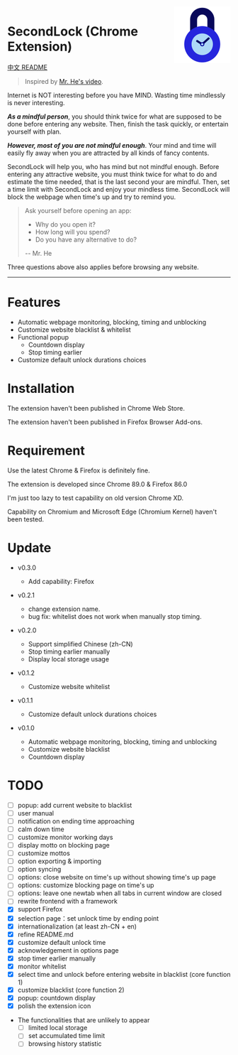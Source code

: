 <img src="./src/images/logo.svg" alt="Logo of the project" align="right" width="128px">

# SecondLock (Chrome Extension)

[中文 README](README.zh_CN.md)

> Inspired by [Mr. He's video][mr_he_video].

Internet is NOT interesting before you have MIND. Wasting time mindlessly is never interesting.

**_As a mindful person_**, you should think twice for what are supposed to be done before entering any website. Then, finish the task quickly, or entertain yourself with plan.

**_However, most of you are not mindful enough_**. Your mind and time will easily fly away when you are attracted by all kinds of fancy contents.

SecondLock will help you, who has mind but not mindful enough. Before entering any attractive website, you must think twice for what to do and estimate the time needed, that is the last second your are mindful. Then, set a time limit with SecondLock and enjoy your mindless time. SecondLock will block the webpage when time's up and try to remind you.

> Ask yourself before opening an app:
>
> - Why do you open it?
> - How long will you spend?
> - Do you have any alternative to do?
>
> -- Mr. He

Three questions above also applies before browsing any website.

---

# Features

- Automatic webpage monitoring, blocking, timing and unblocking
- Customize website blacklist & whitelist
- Functional popup
  - Countdown display
  - Stop timing earlier
- Customize default unlock durations choices

# Installation

The extension haven't been published in Chrome Web Store.

The extension haven't been published in Firefox Browser Add-ons.

# Requirement

Use the latest Chrome & Firefox is definitely fine.

The extension is developed since Chrome 89.0 & Firefox 86.0

I'm just too lazy to test capability on old version Chrome XD.

Capability on Chromium and Microsoft Edge (Chromium Kernel) haven't been tested.

# Update

- v0.3.0
  - Add capability: Firefox

- v0.2.1

  - change extension name.
  - bug fix: whitelist does not work when manually stop timing.

- v0.2.0

  - Support simplified Chinese (zh-CN)
  - Stop timing earlier manually
  - Display local storage usage

- v0.1.2

  - Customize website whitelist

- v0.1.1

  - Customize default unlock durations choices

- v0.1.0
  - Automatic webpage monitoring, blocking, timing and unblocking
  - Customize website blacklist
  - Countdown display

# TODO

- [ ] popup: add current website to blacklist
- [ ] user manual
- [ ] notification on ending time approaching
- [ ] calm down time
- [ ] customize monitor working days
- [ ] display motto on blocking page
- [ ] customize mottos
- [ ] option exporting & importing
- [ ] option syncing
- [ ] options: close website on time's up without showing time's up page
- [ ] options: customize blocking page on time's up
- [ ] options: leave one newtab when all tabs in current window are closed
- [ ] rewrite frontend with a framework
- [x] support Firefox
- [x] selection page：set unlock time by ending point
- [x] internationalization (at least zh-CN + en)
- [x] refine README.md
- [x] customize default unlock time
- [x] acknowledgement in options page
- [x] stop timer earlier manually
- [x] monitor whitelist
- [x] select time and unlock before entering website in blacklist (core function 1)
- [x] customize blacklist (core function 2)
- [x] popup: countdown display
- [x] polish the extension icon
- The functionalities that are unlikely to appear
  - [ ] limited local storage
  - [ ] set accumulated time limit
  - [ ] browsing history statistic

[mr_he_channel]: https://www.youtube.com/c/hetongxue
[mr_he_video]: https://www.youtube.com/watch?v=mCEjEkgU1AA
[mr_he_app]: http://download.yitangyx.cn/test/student-he/new.html?202001

